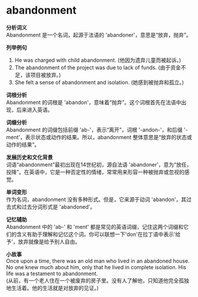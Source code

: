 # abandonment

**分析词义**  
Abandonment 是一个名词，起源于法语的 'abandoner'，意思是“放弃，抛弃”。

  

**列举例句**

  

1.  He was charged with child abandonment. (他因为遗弃儿童而被起诉。)
2.  The abandonment of the project was due to lack of funds. (由于资金不足，该项目被放弃。)
3.  She felt a sense of abandonment and isolation. (她感到被抛弃和孤立。)

  

**词根分析**  
Abandonment 的词根是 'abandon'，意味着“抛弃”。这个词根首先在法语中出现，后来进入英语。

  

**词缀分析**  
Abandonment 的词缀包括前缀 'ab-'，表示“离开”，词根 '-andon-'，和后缀 '-ment'，表示状态或动作的结果。所以，abandonment 整体意思是“放弃的状态或动作的结果”。

  

**发展历史和文化背景**  
词语“abandonment”最初出现在14世纪初，源自法语 'abandoner'，意为“放任，投降”。在英语中，它是一种否定性的情绪，常常用来形容一种被抛弃或忽视的感觉。

  

**单词变形**  
作为名词，abandonment 没有多种形式。但是，它来源于动词 'abandon'，其过去式和过去分词形式是 'abandoned'。

  

**记忆辅助**  
Abandonment 中的 'ab-' 和 'ment' 都是常见的英语词缀，记住这两个词缀和它们的含义有助于理解和记忆这个词。你可以联想一下'don'在拉丁语中表示'给予'，放弃就像是给予别人自由。

  

**小故事**  
Once upon a time, there was an old man who lived in an abandoned house. No one knew much about him, only that he lived in complete isolation. His life was a testament to abandonment.  
(从前，有一个老人住在一个被废弃的房子里。没有人了解他，只知道他完全孤独地生活着。他的生活就是对放弃的见证。)
